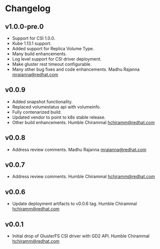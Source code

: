 # Changelog

## v1.0.0-pre.0

* Support for CSI 1.0.0.
* Kube 1.13.1 support.
* Added support for Replica Volume Type.
* Many build enhancements.
* Log level support for CSI driver deployment.
* Make gluster rest timeout configurable.
* Many other bug fixes and code enhancements.
  Madhu Rajanna <mrajanna@redhat.com>

## v0.0.9

* Added snapshot functionality.
* Replaced volumestatus api with volumeinfo.
* Fully contenarized build.
* Updated vendor to point to k8s stable release.
* Other build enhancements.
  Humble Chirammal <hchiramm@redhat.com>

## v0.0.8

* Address review comments.
  Madhu Rajanna <mrajanna@redhat.com>

## v0.0.7

* Address review comments.
  Humble Chirammal <hchiramm@redhat.com>

## v0.0.6

* Update deployment artifacts to v0.0.6 tag.
  Humble Chirammal <hchiramm@redhat.com>

## v0.0.1

* Initial drop of GlusterFS CSI driver with GD2 API.
  Humble Chirammal <hchiramm@redhat.com>
